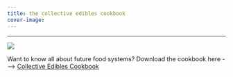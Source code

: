 ```yaml
---
title: the collective edibles cookbook
cover-image:
---
```


---

![]({{site.baseurl}}/img/cookbook.jpg)

Want to know all about future food systems? Download the cookbook here ---> [Collective Edibles Cookbook](/pdf/collective-edibles-cookbook.pdf.zip)
